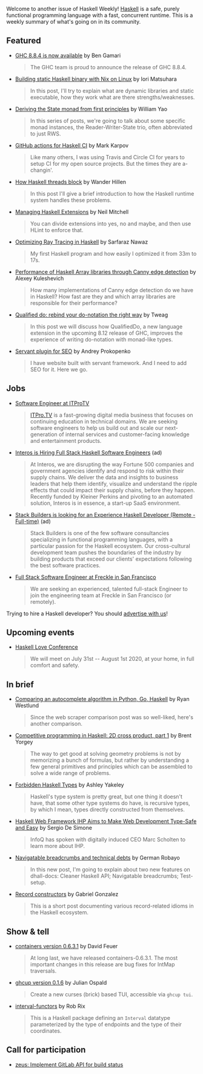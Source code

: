 Welcome to another issue of Haskell Weekly!
[Haskell](https://www.haskell.org) is a safe, purely functional programming language with a fast, concurrent runtime.
This is a weekly summary of what's going on in its community.

## Featured

- [GHC 8.8.4 is now available](https://mail.haskell.org/pipermail/haskell-cafe/2020-July/132497.html) by Ben Gamari
  > The GHC team is proud to announce the release of GHC 8.8.4.

- [Building static Haskell binary with Nix on Linux](https://blog.patchgirl.io/haskell/2020/07/13/static-haskell-binary.html) by Iori Matsuhara
  > In this post, I'll try to explain what are dynamic libraries and static executable, how they work what are there strengths/weaknesses.

- [Deriving the State monad from first principles](https://williamyaoh.com/posts/2020-07-12-deriving-state-monad.html) by William Yao
  > In this series of posts, we're going to talk about some specific monad instances, the Reader-Writer-State trio, often abbreviated to just RWS.

- [GitHub actions for Haskell CI](https://markkarpov.com/post/github-actions-for-haskell-ci.html) by Mark Karpov
  > Like many others, I was using Travis and Circle CI for years to setup CI for my open source projects. But the times they are a-changin'.

- [How Haskell threads block](https://www.wjwh.eu/posts/2020-07-10-haskell-thread-blocked.html) by Wander Hillen
  > In this post I'll give a brief introduction to how the Haskell runtime system handles these problems.

- [Managing Haskell Extensions](https://neilmitchell.blogspot.com/2020/07/managing-haskell-extensions.html) by Neil Mitchell
  > You can divide extensions into yes, no and maybe, and then use HLint to enforce that.

- [Optimizing Ray Tracing in Haskell](https://medium.com/swlh/optimizing-ray-tracing-in-haskell-3dc412fff20a) by Sarfaraz Nawaz
  > My first Haskell program and how easily I optimized it from 33m to 17s.

- [Performance of Haskell Array libraries through Canny edge detection](https://alexey.kuleshevi.ch/blog/2020/07/10/canny-benchmarks/) by Alexey Kuleshevich
  > How many implementations of Canny edge detection do we have in Haskell? How fast are they and which array libraries are responsible for their performance?

- [Qualified do: rebind your do-notation the right way](https://www.tweag.io/blog/2020-07-13-qualified-do-announcement/) by Tweag
  > In this post we will discuss how QualifiedDo, a new language extension in the upcoming 8.12 release of GHC, improves the experience of writing do-notation with monad-like types.

- [Servant plugin for SEO](https://an-pro.org/posts/10_servant-seo.html) by Andrey Prokopenko
  > I have website built with servant framework. And I need to add SEO for it. Here we go.

## Jobs

- [Software Engineer at ITProTV](https://www.linkedin.com/jobs/view/1938385901/)
  > [ITPro.TV](https://www.itpro.tv) is a fast-growing digital media business that focuses on continuing education in technical domains. We are seeking software engineers to help us build out and scale our next-generation of internal services and customer-facing knowledge and entertainment products.

- [Interos is Hiring Full Stack Haskell Software Engineers](https://www.interos.ai/vacancies/#haskell-software-engineer) (ad)
  > At Interos, we are disrupting the way Fortune 500 companies and government agencies identify and respond to risk within their supply chains. We deliver the data and insights to business leaders that help them identify, visualize and understand the ripple effects that could impact their supply chains, before they happen. Recently funded by Kleiner Perkins and pivoting to an automated solution, Interos is in essence, a start-up SaaS environment.

- [Stack Builders is looking for an Experience Haskell Developer (Remote - Full-time)](https://apply.workable.com/stackbuilders/j/E01709D897) (ad)
  > Stack Builders is one of the few software consultancies specializing in functional programming languages, with a particular passion for the Haskell ecosystem. Our cross-cultural development team pushes the boundaries of the industry by building products that exceed our clients' expectations following the best software practices.

- [Full Stack Software Engineer at Freckle in San Francisco](https://jobs.smartrecruiters.com/Renaissance/743999715303107-full-stack-software-engineer-freckle-remote-us-)
  > We are seeking an experienced, talented full-stack Engineer to join the engineering team at Freckle in San Francisco (or remotely).

Trying to hire a Haskell developer?
You should [advertise with us](https://haskellweekly.news/advertising.html)!

## Upcoming events

- [Haskell Love Conference](https://haskell.love)
  > We will meet on July 31st -- August 1st 2020, at your home, in full comfort and safety.

## In brief

- [Comparing an autocomplete algorithm in Python, Go, Haskell](https://dev.to/yujiri8/comparing-an-algorithm-in-python-go-haskell-2olm) by Ryan Westlund
  > Since the web scraper comparison post was so well-liked, here's another comparison.

- [Competitive programming in Haskell: 2D cross product, part 1](https://byorgey.wordpress.com/2020/07/10/competitive-programming-in-haskell-2d-cross-product-part-1/) by Brent Yorgey
  > The way to get good at solving geometry problems is not by memorizing a bunch of formulas, but rather by understanding a few general primitives and principles which can be assembled to solve a wide range of problems.

- [Forbidden Haskell Types](https://semantic.org/post/forbidden-haskell-types/) by Ashley Yakeley
  > Haskell's type system is pretty great, but one thing it doesn't have, that some other type systems do have, is recursive types, by which I mean, types directly constructed from themselves.

- [Haskell Web Framework IHP Aims to Make Web Development Type-Safe and Easy](https://www.infoq.com/news/2020/07/ihp-haskell-web-framework/) by Sergio De Simone
  > InfoQ has spoken with digitally induced CEO Marc Scholten to learn more about IHP.

- [Navigatable breadcrumbs and technical debts](https://dev.to/german1608/navigatable-breadcrumbs-and-technical-debts-4ike) by German Robayo
  > In this new post, I'm going to explain about two new features on dhall-docs: Cleaner Haskell API; Navigatable breadcrumbs; Test-setup.

- [Record constructors](http://www.haskellforall.com/2020/07/record-constructors.html) by Gabriel Gonzalez
  > This is a short post documenting various record-related idioms in the Haskell ecosystem.

## Show & tell

- [containers version 0.6.3.1](https://mail.haskell.org/pipermail/libraries/2020-July/030656.html) by David Feuer
  > At long last, we have released containers-0.6.3.1. The most important changes in this release are bug fixes for IntMap traversals.

- [ghcup version 0.1.6](https://np.reddit.com/r/haskell/comments/hr0ql8/ann_ghcup016/) by Julian Ospald
  > Create a new curses (brick) based TUI, accessible via `ghcup tui`.

- [interval-functors](https://hackage.haskell.org/package/interval-functor-0.0.0.0) by Rob Rix
  > This is a Haskell package defining an `Interval` datatype parameterized by the type of endpoints and the type of their coordinates.

## Call for participation

-   [zeus: Implement GitLab API for build status](https://github.com/mightybyte/zeus/issues/38)

